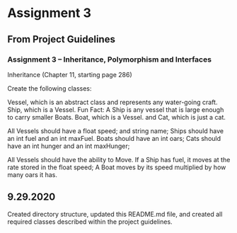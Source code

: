 ﻿# Assignment 3

## From Project Guidelines

### Assignment 3 – Inheritance, Polymorphism and Interfaces

Inheritance (Chapter 11, starting page 286)

Create the following classes:

Vessel, which is an abstract class and represents any water-going craft. 
Ship, which is a Vessel. Fun Fact: A Ship is any vessel that is large enough to carry smaller Boats.
Boat, which is a Vessel.
and Cat, which is just a cat.

All Vessels should have a float speed; and string name;
Ships should have an int fuel and an int maxFuel. 
Boats should have an int oars; 
Cats should have an int hunger and an int maxHunger;

All Vessels should have the ability to Move. 
If a Ship has fuel, it moves at the rate stored in the float speed;
A Boat moves by its speed multiplied by how many oars it has.

## 9.29.2020

Created directory structure, updated this README.md file, and created all required classes described
within the project guidelines.

